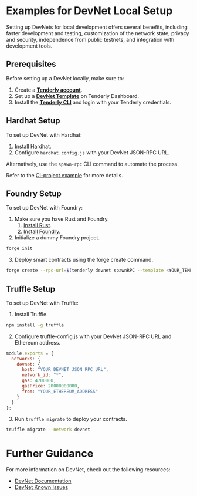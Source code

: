 # Examples for DevNet Local Setup

Setting up DevNets for local development offers several benefits, including faster development and testing, customization of the network state, privacy and security, independence from public testnets, and integration with development tools.

## Prerequisites
Before setting up a DevNet locally, make sure to:

1. Create a [**Tenderly account**](https://dashboard.tenderly.co/register?redirectTo=devnets).
2. Set up a [**DevNet Template**](https://dashboard.tenderly.co/register?redirectTo=devnets) on Tenderly Dashboard.
3. Install the [**Tenderly CLI**](https://docs.tenderly.co/tenderly-cli/installation) and login with your Tenderly credentials.
 

## Hardhat Setup
To set up DevNet with Hardhat:

1. Install Hardhat.
2. Configure `hardhat.config.js` with your DevNet JSON-RPC URL. 

Alternatively, use the `spawn-rpc` CLI command to automate the process.


Refer to the [CI-project example](CI-project) for more details.

## Foundry Setup
To set up DevNet with Foundry:

1. Make sure you have Rust and Foundry.
   1. [Install Rust](https://www.rust-lang.org/tools/install).
   2. [Install Foundry](https://github.com/gakonst/foundry/).
2. Initialize a dummy Foundry project.
```bash
forge init
```
3. Deploy smart contracts using the forge create command.
```bash
forge create --rpc-url=$(tenderly devnet spawnRPC --template <YOUR_TEMPALATE_SLUG> --project <YOUR_PROJECT_SLUG>) ./src/Counter.sol:Counter --unlocked --from 0x0000000000000000000000000000000000000000
```

## Truffle Setup
To set up DevNet with Truffle:

1. Install Truffle.
```bash
npm install -g truffle
```
2. Configure truffle-config.js with your DevNet JSON-RPC URL and Ethereum address.
```javascript
module.exports = {
  networks: {
    devnet: {
      host: "YOUR_DEVNET_JSON_RPC_URL",
      network_id: "*",
      gas: 4700000,
      gasPrice: 20000000000,
      from: "YOUR_ETHEREUM_ADDRESS"
    }
  }
};
```
3. Run `truffle migrate` to deploy your contracts.
```bash
truffle migrate --network devnet
```

# Further Guidance
For more information on DevNet, check out the following resources:
- [DevNet Documentation](https://docs.tenderly.co/devnets)
- [DevNet Known Issues](https://docs.tenderly.co/devnets/references/known-issues)

